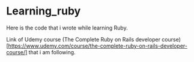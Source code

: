 # Learning_ruby
Here is the code that i wrote while learning Ruby.

Link of Udemy course (The Complete Ruby on Rails developer course)[https://www.udemy.com/course/the-complete-ruby-on-rails-developer-course/] that i am following.
